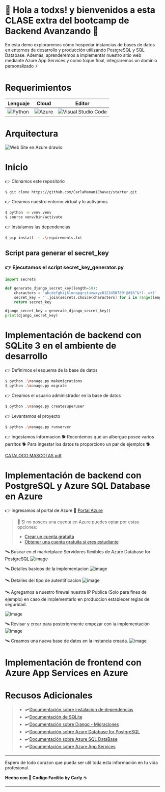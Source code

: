 # :wave: Hola a todxs! y bienvenidos a esta CLASE extra del bootcamp de Backend Avanzando 🚀
En esta demo exploraremos cómo hospedar instancias de bases de datos en entornos de desarrollo y producción utilizando PostgreSQL y SQL Database. Además, aprenderemos a implementar nuestro sitio web mediante Azure App Services y como toque final, integraremos un dominio personalizado :zap:
# Requerimientos
| Lenguaje| Cloud | Editor |
|-----------|-----------|-----------|
| ![Python](https://img.shields.io/badge/python-≥_3.11-3670A0?style=for-the-badge&logo=python&logoColor=ffdd54)|![Azure](https://img.shields.io/badge/azure-%230072C6.svg?style=for-the-badge&logo=microsoftazure&logoColor=white)|![Visual Studio Code](https://img.shields.io/badge/Visual%20Studio%20Code-0078d7.svg?style=for-the-badge&logo=visual-studio-code&logoColor=white)|
# Arquitectura
![Web Site en Azure drawio](https://github.com/CarlaMamaniChavez/starter/assets/66276312/71e1360c-4fb5-4635-8aee-a0d1cdd1f6f3)

# Inicio
👉 Clonamos este repositorio
```git
$ git clone https://github.com/CarlaMamaniChavez/starter.git
```
👉 Creamos nuestro entorno virtual y lo activamos
```bash
$ python -m venv venv
$ source venv/bin/activate
```
👉 Instalamos las dependencias
```bash
$ pip install -r .\requirements.txt
```
## Script para generar el secret_key 
### 👉  Ejecutamos el script secret_key_generator.py
```python
import secrets

def generate_django_secret_key(length=50):
    characters = 'abcdefghijklmnopqrstuvwxyz0123456789!@#$%^&*(-_=+)'
    secret_key = ''.join(secrets.choice(characters) for i in range(length))
    return secret_key

django_secret_key = generate_django_secret_key()
print(django_secret_key)
```
# Implementación de backend con SQLite 3 en el ambiente de desarrollo
👉 Definimos el esquema de la base de datos
```bash
$ python .\manage.py makemigrations
$ python .\manage.py migrate   
```
👉 Creamos el usuario administrador en la base de datos
```bash
$ python .\manage.py createsuperuser 
```
👉 Levantamos el proyecto
```bash
$ python .\manage.py runserver
```
👉 Ingestamos informacion
🐕 Recordemos que un albergue posee varios perritos 🐕
Para ingestar los datos te proporciono un par de ejemplos 🐕

[CATALOGO  MASCOTAS.pdf](https://github.com/user-attachments/files/16056940/CATALOGO.MASCOTAS.pdf)

# Implementación de backend con PostgreSQL y Azure SQL Database en Azure
👉 Ingresamos al portal de Azure
🔗 [Portal Azure](https://portal.azure.com/) 
> 🚨 Si no posees una cuenta en Azure puedes optar por estas opciones:
> - [Crear un cuenta gratuita](https://azure.microsoft.com/es-es/free#all-free-services)
> - [Obtener una cuenta gratuita si eres estudiante](https://github.com/edu/students)

🛰️ Buscar en el marketplace Servidores flexibles de Azure Database for PostgreSQL
![image](https://github.com/CarlaMamaniChavez/starter/assets/66276312/0a0f1c09-e0f9-46b8-befb-3ac315ef890f)

🛰️ Detalles basicos de la implementacion
![image](https://github.com/CarlaMamaniChavez/starter/assets/66276312/8952592b-b5cd-44d2-9798-595ac0288906)

🛰️ Detalles del tipo de autentificacion
![image](https://github.com/CarlaMamaniChavez/starter/assets/66276312/ccb9614a-afb3-4190-89b5-7bd43f28ac9c)

🛰️ Agregamos a nuestro firewal nuestra IP Publica (Solo para fines de ejemplo) en caso de implementarlo en produccion establecer reglas de seguridad.

![image](https://github.com/CarlaMamaniChavez/starter/assets/66276312/f32c857c-7554-45a2-89cd-252fe19073e0)

🛰️ Revisar y crear para posteriormente empezar con la implementación
![image](https://github.com/CarlaMamaniChavez/starter/assets/66276312/452fc6f2-9c5f-47ac-a7be-65b532bfd1b6)

🛰️ Creamos una nueva base de datos en la instancia creada.
![image](https://github.com/CarlaMamaniChavez/starter/assets/66276312/02b44316-903a-440f-b421-894bcd93259c)


# Implementación de frontend con Azure App Services en Azure

# Recusos Adicionales
> - 🛩️[Documentación sobre instalacion de dependencias](https://www.freecodecamp.org/news/python-requirementstxt-explained/)
> - 🛩️[Documentación de SQLite](https://www.sqlite.org/index.html)
> - 🛩️[Documentación sobre Django - Migraciones](https://docs.djangoproject.com/en/5.0/topics/migrations/)
> - 🛩️[Documentación sobre Azure Database for PostgreSQL](https://learn.microsoft.com/es-es/azure/postgresql/)
> - 🛩️[Documentación sobre Azure SQL DataBase](https://learn.microsoft.com/es-es/azure/azure-sql/?view=azuresql)
> - 🛩️[Documentación sobre Azure App Services](https://learn.microsoft.com/es-es/azure/app-service/)

---

Espero de todo corazon que pueda ser util toda esta información en tu vida profesional.

**Hecho con 💚 Codigo Facilito by Carly** ☕


___


